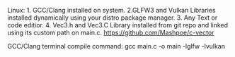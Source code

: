 Linux: 1. GCC/Clang installed on system. 2.GLFW3 and Vulkan Libraries installed dynamically using your distro package manager. 3. Any Text or code editior. 4. Vec3.h and Vec3.C Library installed from git repo and linked using its custom path on main.c. https://github.com/Mashpoe/c-vector

GCC/Clang terminal compile command: gcc main.c -o main -lglfw -lvulkan
